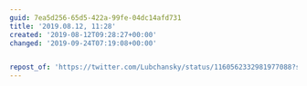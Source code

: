 ```yaml
---
guid: 7ea5d256-65d5-422a-99fe-04dc14afd731
title: '2019.08.12, 11:28'
created: '2019-08-12T09:28:27+00:00'
changed: '2019-09-24T07:19:08+00:00'


repost_of: 'https://twitter.com/Lubchansky/status/1160562332981977088?s=19'
---
```


